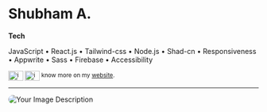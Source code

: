 
<h1>Shubham A.</h1>
<b>Tech</b>
<p>JavaScript • React.js • Tailwind-css • Node.js • Shad-cn • Responsiveness • Appwrite • Sass • Firebase • Accessibility</p>

<small align="left">
<a href="https://twitter.com/imbachhu" target="blank"><img align="center" src="https://raw.githubusercontent.com/rahuldkjain/github-profile-readme-generator/master/src/images/icons/Social/twitter.svg" alt="imbachhu" height="20" width="30"/></a>
<!-- <a href="https://linkedin.com/in/shubham-adelkar" target="blank"><img align="center" src="https://raw.githubusercontent.com/rahuldkjain/github-profile-readme-generator/master/src/images/icons/Social/linked-in-alt.svg" alt="shubham-adelkar" height="20" width="30" /></a> -->
<a href="https://instagram.com/imbachhu" target="blank"><img align="center" src="https://raw.githubusercontent.com/rahuldkjain/github-profile-readme-generator/master/src/images/icons/Social/instagram.svg" alt="imbachhu" height="20" width="30" /></a>
know more on my <a href="https://my-portfolio-pot4.onrender.com/" target="_blank">website</a>.</small>
<hr>

<img src="https://github.com/ShubhamAdelkar/ShubhamAdelkar/assets/117031893/d8d13800-b61c-4157-963c-96b1693deb57" style="border-radius: 20px;" alt="Your Image Description">
